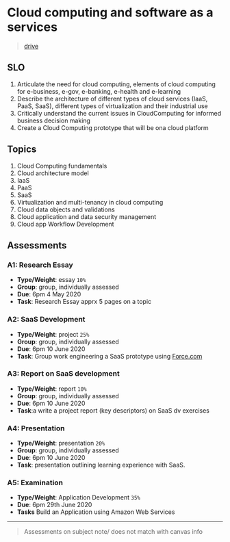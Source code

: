 # Cloud computing and software as a services

> [drive](https://drive.google.com/open?id=1mCoFMavxCB1zjDl18Q0HcYocNJUew84R) 

## SLO

1. Articulate the need for cloud computing, elements of cloud computing for e-business, e-gov, e-banking, e-health and e-learning
2. Describe the architecture of different types of cloud services (IaaS, PaaS, SaaS), different types of virtualization and their industrial use
3. Critically understand the current issues in CloudComputing for informed business decision making
4. Create a Cloud Computing prototype that will be ona cloud platform 

## Topics

1. Cloud Computing fundamentals
2. Cloud architecture model
3. IaaS
4. PaaS
5. SaaS
6. Virtualization and multi-tenancy in cloud computing
7. Cloud data objects and validations
8. Cloud application and data security management
9. Cloud app Workflow Development

## Assessments

### A1: Research Essay

- **Type/Weight**: essay `10%`
- **Group**: group, individually assessed
- **Due**: 6pm 4 May 2020
- **Task**: Research Essay apprx 5 pages on a topic

### A2: SaaS Development

- **Type/Weight**: project `25%`
- **Group**: group, individually assessed
- **Due**:  6pm 10 June 2020
- **Task**: Group work engineering a SaaS prototype using [Force.com](force.com)

### A3: Report on SaaS development

- **Type/Weight**: report `10%`
- **Group**: group, individually assessed
- **Due**: 6pm  10 June 2020
- **Task**:a write a project report (key descriptors) on SaaS dv exercises

### A4: Presentation

- **Type/Weight**: presentation `20%`
- **Group**: group, individually assessed
- **Due**: 6pm 10 June 2020
- **Task**: presentation outlining learning experience with SaaS.

### A5: Examination

- **Type/Weight**: Application Development `35%`
- **Due**: 6pm 29th June 2020
- **Tasks** Build an Application using Amazon Web Services

---

> Assessments on subject note/ does not match with canvas info